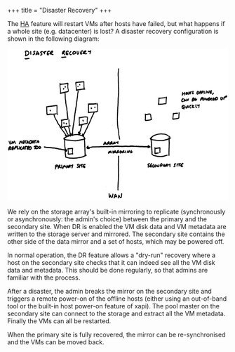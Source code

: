 +++
title = "Disaster Recovery"
+++

The [HA](../HA/HA.html) feature will restart VMs after hosts have failed, but what
happens if a whole site (e.g. datacenter) is lost? A disaster recovery
configuration is shown in the following diagram:

![Disaster recovery maintaining a secondary site](dr.png)

We rely on the storage array's built-in mirroring to replicate (synchronously
or asynchronously: the admin's choice) between the primary and the secondary
site. When DR is enabled the VM disk data and VM metadata are written to the
storage server and mirrored. The secondary site contains the other side
of the data mirror and a set of hosts, which may be powered off.

In normal operation, the DR feature allows a "dry-run" recovery where a host
on the secondary site checks that it can indeed see all the VM disk data
and metadata. This should be done regularly, so that admins are familiar with
the process.

After a disaster, the admin breaks the mirror on the secondary site and triggers
a remote power-on of the offline hosts (either using an out-of-band tool or
  the built-in host power-on feature of xapi). The pool master on the secondary
site can connect to the storage and extract all the VM metadata. Finally the
VMs can all be restarted.

When the primary site is fully recovered, the mirror can be re-synchronised
and the VMs can be moved back.
